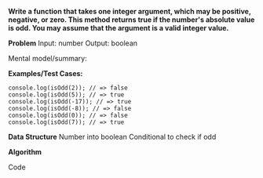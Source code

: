 **Write a function that takes one integer argument, which may be positive, negative, or zero. This method returns true if the number's absolute value is odd. You may assume that the argument is a valid integer value.**

**Problem**
Input: number
Output: boolean

Mental model/summary:

**Examples/Test Cases:**

```javscript
console.log(isOdd(2)); // => false
console.log(isOdd(5)); // => true
console.log(isOdd(-17)); // => true
console.log(isOdd(-8)); // => false
console.log(isOdd(0)); // => false
console.log(isOdd(7)); // => true
```

**Data Structure**
Number into boolean
Conditional to check if odd

**Algorithm**

Code
